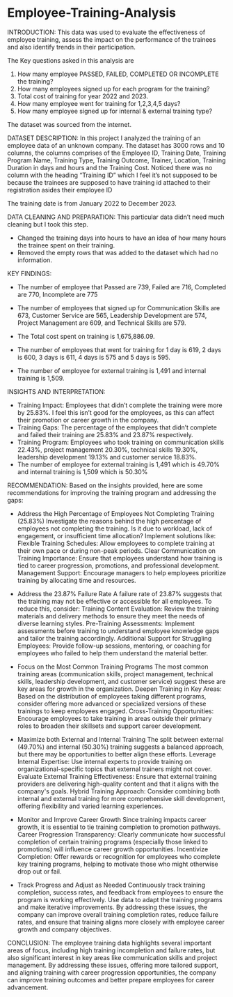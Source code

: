 # Employee-Training-Analysis
INTRODUCTION:
This data was used to evaluate the effectiveness of employee training, assess the impact on the performance of the trainees and also identify trends in their participation.

The Key questions asked in this analysis are 
1.	How many employee PASSED, FAILED, COMPLETED OR INCOMPLETE the training?
2.	How many employees signed up for each program for the training?
3.	Total cost of training for year 2022 and 2023.
4.	How many employee went for training for 1,2,3,4,5 days?
5.	How many employee signed up for internal & external training type?

The dataset was sourced from the internet.



DATASET DESCRIPTION:
In this project I analyzed the training of an employee data of an unknown company. The dataset has 3000 rows and 10 columns, the columns comprises of the Employee ID, Training Date, Training Program Name, Training Type, Training Outcome, Trainer, Location, Training Duration in days and hours and the Training Cost.
Noticed there was no column with the heading “Training ID” which I feel it’s not supposed to be because the trainees are supposed to have training id attached to their registration asides their employee ID

The training date is from January 2022 to December 2023.



DATA CLEANING AND PREPARATION:
This particular data didn’t need much cleaning but I took this step.
-	Changed the training days into hours to have an idea of how many hours the trainee spent on their training.
-	Removed the empty rows that was added to the dataset which had no information.




KEY FINDINGS:
-	The number of employee that Passed are 739, Failed are 716, Completed are 770, Incomplete are 775

-	The number of employees that signed up for Communication Skills are 673, Customer Service are 565, Leadership Development are 574, Project Management are 609, and Technical Skills are 579.


-	The Total cost spent on training is 1,675,886.09.

-	The number of employees that went for training for 1 day is 619, 2 days is 600, 3 days is 611, 4 days is 575 and 5 days is 595.

-	The number of employee for external training is 1,491 and internal training is 1,509.



INSIGHTS AND INTERPRETATION:
-	Training Impact: Employees that didn’t complete the training were more by 25.83%. I feel this isn’t good for the employees, as this can affect their promotion or career growth in the company.
-	Training Gaps: The percentage of the employees that didn’t complete and failed their training are 25.83% and 23.87% respectively. 
-	Training Program: Employees who took training on communication skills 22.43%, project management 20.30%, technical skills 19.30%, leadership development 19.13% and customer service 18.83%.
-	The number of employee for external training is 1,491 which is 49.70% and internal training is 1,509 which is 50.30%




RECOMMENDATION:
Based on the insights provided, here are some recommendations for improving the training program and addressing the gaps:
-	Address the High Percentage of Employees Not Completing Training (25.83%)
Investigate the reasons behind the high percentage of employees not completing the training. Is it due to workload, lack of engagement, or insufficient time allocation? Implement solutions like: 
Flexible Training Schedules: Allow employees to complete training at their own pace or during non-peak periods.
Clear Communication on Training Importance: Ensure that employees understand how training is tied to career progression, promotions, and professional development.
Management Support: Encourage managers to help employees prioritize training by allocating time and resources.

-	Address the 23.87% Failure Rate
A failure rate of 23.87% suggests that the training may not be effective or accessible for all employees. To reduce this, consider: 
Training Content Evaluation: Review the training materials and delivery methods to ensure they meet the needs of diverse learning styles.
Pre-Training Assessments: Implement assessments before training to understand employee knowledge gaps and tailor the training accordingly.
Additional Support for Struggling Employees: Provide follow-up sessions, mentoring, or coaching for employees who failed to help them understand the material better.



-	Focus on the Most Common Training Programs
The most common training areas (communication skills, project management, technical skills, leadership development, and customer service) suggest these are key areas for growth in the organization. 
Deepen Training in Key Areas: Based on the distribution of employees taking different programs, consider offering more advanced or specialized versions of these trainings to keep employees engaged.
Cross-Training Opportunities: Encourage employees to take training in areas outside their primary roles to broaden their skillsets and support career development.




-	Maximize both External and Internal Training
The split between external (49.70%) and internal (50.30%) training suggests a balanced approach, but there may be opportunities to better align these efforts. 
Leverage Internal Expertise: Use internal experts to provide training on organizational-specific topics that external trainers might not cover.
Evaluate External Training Effectiveness: Ensure that external training providers are delivering high-quality content and that it aligns with the company's goals.
Hybrid Training Approach: Consider combining both internal and external training for more comprehensive skill development, offering flexibility and varied learning experiences.




-	Monitor and Improve Career Growth
Since training impacts career growth, it is essential to tie training completion to promotion pathways. 
Career Progression Transparency: Clearly communicate how successful completion of certain training programs (especially those linked to promotions) will influence career growth opportunities.
Incentivize Completion: Offer rewards or recognition for employees who complete key training programs, helping to motivate those who might otherwise drop out or fail.




-	Track Progress and Adjust as Needed
Continuously track training completion, success rates, and feedback from employees to ensure the program is working effectively. Use data to adapt the training programs and make iterative improvements.
By addressing these issues, the company can improve overall training completion rates, reduce failure rates, and ensure that training aligns more closely with employee career growth and company objectives.





CONCLUSION:
The employee training data highlights several important areas of focus, including high training incompletion and failure rates, but also significant interest in key areas like communication skills and project management. By addressing these issues, offering more tailored support, and aligning training with career progression opportunities, the company can improve training outcomes and better prepare employees for career advancement. 
